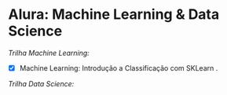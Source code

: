 # Alura: Machine Learning & Data Science


*Trilha Machine Learning:*

- [x] Machine Learning: Introdução a Classificação com SKLearn .

*Trilha Data Science:*


